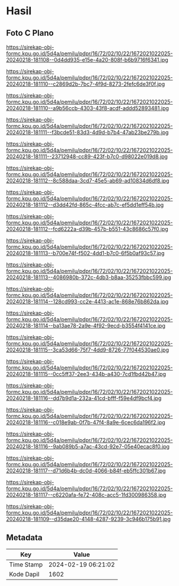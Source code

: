 # Hasil

## Foto C Plano

https://sirekap-obj-formc.kpu.go.id/5d4a/pemilu/pdpr/16/72/02/10/22/1672021022025-20240218-181108--0d4dd935-e15e-4a20-808f-b6b9716f6341.jpg

https://sirekap-obj-formc.kpu.go.id/5d4a/pemilu/pdpr/16/72/02/10/22/1672021022025-20240218-181110--c2869d2b-7bc7-4f9d-8273-2fefc6de3f0f.jpg

https://sirekap-obj-formc.kpu.go.id/5d4a/pemilu/pdpr/16/72/02/10/22/1672021022025-20240218-181110--a9b56ccb-4303-43f8-acdf-addd52893481.jpg

https://sirekap-obj-formc.kpu.go.id/5d4a/pemilu/pdpr/16/72/02/10/22/1672021022025-20240218-181111--f3bcde51-83d3-4d9d-b7b4-47ab23be279b.jpg

https://sirekap-obj-formc.kpu.go.id/5d4a/pemilu/pdpr/16/72/02/10/22/1672021022025-20240218-181111--23712948-cc89-423f-b7c0-d98022e019d8.jpg

https://sirekap-obj-formc.kpu.go.id/5d4a/pemilu/pdpr/16/72/02/10/22/1672021022025-20240218-181112--8c588daa-3cd7-45e5-ab69-ad10834d6df8.jpg

https://sirekap-obj-formc.kpu.go.id/5d4a/pemilu/pdpr/16/72/02/10/22/1672021022025-20240218-181112--d3dd42fd-865c-4fcc-ab7c-ef5dd1eff54b.jpg

https://sirekap-obj-formc.kpu.go.id/5d4a/pemilu/pdpr/16/72/02/10/22/1672021022025-20240218-181112--fcd6222a-d39b-457b-b551-43c8686c57f0.jpg

https://sirekap-obj-formc.kpu.go.id/5d4a/pemilu/pdpr/16/72/02/10/22/1672021022025-20240218-181113--b700e74f-f502-4dd1-b7c0-6f5b0af93c57.jpg

https://sirekap-obj-formc.kpu.go.id/5d4a/pemilu/pdpr/16/72/02/10/22/1672021022025-20240218-181113--4086980b-372c-4db3-b8aa-35253fbbc599.jpg

https://sirekap-obj-formc.kpu.go.id/5d4a/pemilu/pdpr/16/72/02/10/22/1672021022025-20240218-181114--128cd993-cc2e-4413-ac1e-868e76b862da.jpg

https://sirekap-obj-formc.kpu.go.id/5d4a/pemilu/pdpr/16/72/02/10/22/1672021022025-20240218-181114--ba13ae78-2a9e-4f92-9ecd-b3554f4141ce.jpg

https://sirekap-obj-formc.kpu.go.id/5d4a/pemilu/pdpr/16/72/02/10/22/1672021022025-20240218-181115--3ca53d66-75f7-4dd9-8726-77f044530ae0.jpg

https://sirekap-obj-formc.kpu.go.id/5d4a/pemilu/pdpr/16/72/02/10/22/1672021022025-20240218-181115--0cc5ff37-2ee3-434b-a430-7cd1fbd42b47.jpg

https://sirekap-obj-formc.kpu.go.id/5d4a/pemilu/pdpr/16/72/02/10/22/1672021022025-20240218-181116--dd7b9d1a-232a-41cd-bfff-f59e4df9bcf4.jpg

https://sirekap-obj-formc.kpu.go.id/5d4a/pemilu/pdpr/16/72/02/10/22/1672021022025-20240218-181116--c018e9ab-0f7b-47f4-8a9e-6cec6da196f2.jpg

https://sirekap-obj-formc.kpu.go.id/5d4a/pemilu/pdpr/16/72/02/10/22/1672021022025-20240218-181116--9ab089b5-a7ac-43cd-92e7-05e40ecac8f0.jpg

https://sirekap-obj-formc.kpu.go.id/5d4a/pemilu/pdpr/16/72/02/10/22/1672021022025-20240218-181117--d71d6b4b-dc0d-4066-b84f-eb5ffc301b67.jpg

https://sirekap-obj-formc.kpu.go.id/5d4a/pemilu/pdpr/16/72/02/10/22/1672021022025-20240218-181117--c6220afa-fe72-408c-acc5-1fd300986358.jpg

https://sirekap-obj-formc.kpu.go.id/5d4a/pemilu/pdpr/16/72/02/10/22/1672021022025-20240218-181109--d35dae20-4148-4287-9239-3c946b175b91.jpg


## Metadata

| Key        | Value               |
| ---------- | ------------------- |
| Time Stamp | 2024-02-19 06:21:02 |
| Kode Dapil | 1602                |



